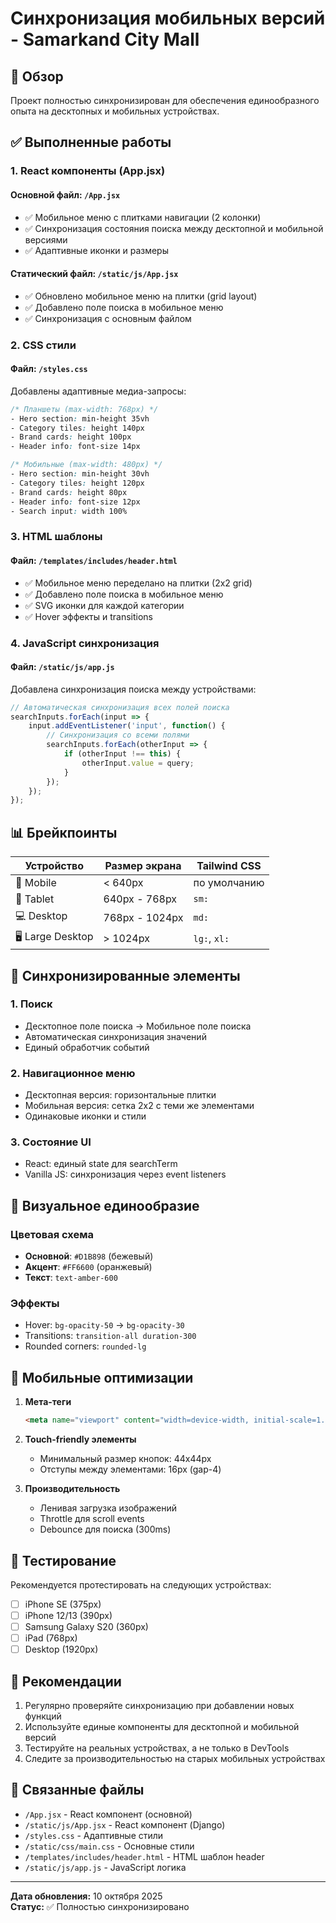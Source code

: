 # Синхронизация мобильных версий - Samarkand City Mall

## 📱 Обзор

Проект полностью синхронизирован для обеспечения единообразного опыта на десктопных и мобильных устройствах.

## ✅ Выполненные работы

### 1. **React компоненты (App.jsx)**

#### Основной файл: `/App.jsx`
- ✅ Мобильное меню с плитками навигации (2 колонки)
- ✅ Синхронизация состояния поиска между десктопной и мобильной версиями
- ✅ Адаптивные иконки и размеры

#### Статический файл: `/static/js/App.jsx`
- ✅ Обновлено мобильное меню на плитки (grid layout)
- ✅ Добавлено поле поиска в мобильное меню
- ✅ Синхронизация с основным файлом

### 2. **CSS стили**

#### Файл: `/styles.css`
Добавлены адаптивные медиа-запросы:

```css
/* Планшеты (max-width: 768px) */
- Hero section: min-height 35vh
- Category tiles: height 140px
- Brand cards: height 100px
- Header info: font-size 14px

/* Мобильные (max-width: 480px) */
- Hero section: min-height 30vh
- Category tiles: height 120px
- Brand cards: height 80px
- Header info: font-size 12px
- Search input: width 100%
```

### 3. **HTML шаблоны**

#### Файл: `/templates/includes/header.html`
- ✅ Мобильное меню переделано на плитки (2x2 grid)
- ✅ Добавлено поле поиска в мобильное меню
- ✅ SVG иконки для каждой категории
- ✅ Hover эффекты и transitions

### 4. **JavaScript синхронизация**

#### Файл: `/static/js/app.js`
Добавлена синхронизация поиска между устройствами:

```javascript
// Автоматическая синхронизация всех полей поиска
searchInputs.forEach(input => {
    input.addEventListener('input', function() {
        // Синхронизация со всеми полями
        searchInputs.forEach(otherInput => {
            if (otherInput !== this) {
                otherInput.value = query;
            }
        });
    });
});
```

## 📊 Брейкпоинты

| Устройство | Размер экрана | Tailwind CSS |
|-----------|---------------|--------------|
| 📱 Mobile | < 640px | по умолчанию |
| 📱 Tablet | 640px - 768px | `sm:` |
| 💻 Desktop | 768px - 1024px | `md:` |
| 🖥️ Large Desktop | > 1024px | `lg:`, `xl:` |

## 🔄 Синхронизированные элементы

### 1. Поиск
- Десктопное поле поиска → Мобильное поле поиска
- Автоматическая синхронизация значений
- Единый обработчик событий

### 2. Навигационное меню
- Десктопная версия: горизонтальные плитки
- Мобильная версия: сетка 2x2 с теми же элементами
- Одинаковые иконки и стили

### 3. Состояние UI
- React: единый state для searchTerm
- Vanilla JS: синхронизация через event listeners

## 🎨 Визуальное единообразие

### Цветовая схема
- **Основной**: `#D1B898` (бежевый)
- **Акцент**: `#FF6600` (оранжевый)
- **Текст**: `text-amber-600`

### Эффекты
- Hover: `bg-opacity-50` → `bg-opacity-30`
- Transitions: `transition-all duration-300`
- Rounded corners: `rounded-lg`

## 📱 Мобильные оптимизации

1. **Мета-теги**
   ```html
   <meta name="viewport" content="width=device-width, initial-scale=1.0">
   ```

2. **Touch-friendly элементы**
   - Минимальный размер кнопок: 44x44px
   - Отступы между элементами: 16px (gap-4)

3. **Производительность**
   - Ленивая загрузка изображений
   - Throttle для scroll events
   - Debounce для поиска (300ms)

## 🧪 Тестирование

Рекомендуется протестировать на следующих устройствах:

- [ ] iPhone SE (375px)
- [ ] iPhone 12/13 (390px)
- [ ] Samsung Galaxy S20 (360px)
- [ ] iPad (768px)
- [ ] Desktop (1920px)

## 📝 Рекомендации

1. Регулярно проверяйте синхронизацию при добавлении новых функций
2. Используйте единые компоненты для десктопной и мобильной версий
3. Тестируйте на реальных устройствах, а не только в DevTools
4. Следите за производительностью на старых мобильных устройствах

## 🔗 Связанные файлы

- `/App.jsx` - React компонент (основной)
- `/static/js/App.jsx` - React компонент (Django)
- `/styles.css` - Адаптивные стили
- `/static/css/main.css` - Основные стили
- `/templates/includes/header.html` - HTML шаблон header
- `/static/js/app.js` - JavaScript логика

---

**Дата обновления:** 10 октября 2025  
**Статус:** ✅ Полностью синхронизировано

